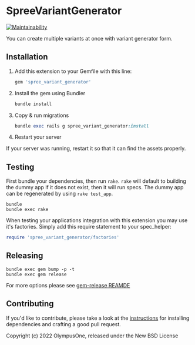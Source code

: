 # SpreeVariantGenerator

[![Maintainability](https://api.codeclimate.com/v1/badges/cf0faa994f517e1ca8d0/maintainability)](https://codeclimate.com/github/olympusone/spree_variant_generator/maintainability)

You can create multiple variants at once with variant generator form.

## Installation

1. Add this extension to your Gemfile with this line:

    ```ruby
    gem 'spree_variant_generator'
    ```

2. Install the gem using Bundler

    ```ruby
    bundle install
    ```

3. Copy & run migrations

    ```ruby
    bundle exec rails g spree_variant_generator:install
    ```

4. Restart your server

  If your server was running, restart it so that it can find the assets properly.

## Testing

First bundle your dependencies, then run `rake`. `rake` will default to building the dummy app if it does not exist, then it will run specs. The dummy app can be regenerated by using `rake test_app`.

```shell
bundle
bundle exec rake
```

When testing your applications integration with this extension you may use it's factories.
Simply add this require statement to your spec_helper:

```ruby
require 'spree_variant_generator/factories'
```

## Releasing

```shell
bundle exec gem bump -p -t
bundle exec gem release
```

For more options please see [gem-release REAMDE](https://github.com/svenfuchs/gem-release)

## Contributing

If you'd like to contribute, please take a look at the
[instructions](CONTRIBUTING.md) for installing dependencies and crafting a good
pull request.

Copyright (c) 2022 OlympusOne, released under the New BSD License
